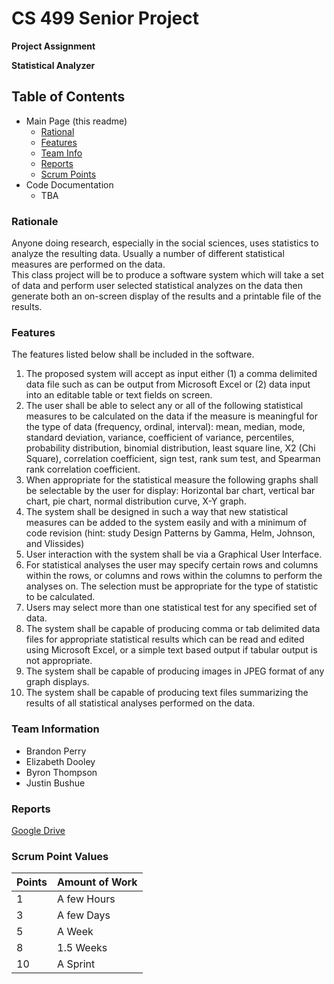 # CS 499 Senior Project

**Project Assignment**

__Statistical Analyzer__

## Table of Contents

- Main Page (this readme)
  - [Rational](https://github.com/jab0073/CS-499-Statistical-Analyzer#rationale)
  - [Features](https://github.com/jab0073/CS-499-Statistical-Analyzer#features)
  - [Team Info](https://github.com/jab0073/CS-499-Statistical-Analyzer#team-information)
  - [Reports](https://github.com/jab0073/CS-499-Statistical-Analyzer#reports)
  - [Scrum Points](https://github.com/jab0073/CS-499-Statistical-Analyzer#scrum-point-values)
- Code Documentation
  - TBA

### Rationale

Anyone doing research, especially in the social sciences, uses statistics to analyze the 
resulting data.  Usually a number of different statistical measures are performed on the data.  
This class project will be to produce a software system which will take a set of data and 
perform user selected statistical analyzes on the data then generate both an on-screen display 
of the results and a printable file of the results.

### Features

The features listed below shall be included in the software.
1. The proposed system will accept as input either (1) a comma delimited data file such 
as can be output from Microsoft Excel or (2) data input into an editable table or text 
fields on screen.
2. The user shall be able to select any or all of the following statistical measures to be 
calculated on the data if the measure is meaningful for the type of data (frequency, 
ordinal, interval):  mean, median, mode, standard deviation, variance, coefficient of 
variance, percentiles, probability distribution, binomial distribution, least square line, 
X2 (Chi Square), correlation coefficient, sign test, rank sum test, and Spearman rank 
correlation coefficient.
3. When appropriate for the statistical measure the following graphs shall be selectable 
by the user for display: Horizontal bar chart, vertical bar chart, pie chart, normal 
distribution curve, X-Y graph.
4. The system shall be designed in such a way that new statistical measures can be 
added to the system easily and with a minimum of code revision (hint: study Design 
Patterns by Gamma, Helm, Johnson, and Vlissides)
5. User interaction with the system shall be via a Graphical User Interface.
6. For statistical analyses the user may specify certain rows and columns within the 
rows, or columns and rows within the columns to perform the analyses on.  The 
selection must be appropriate for the type of statistic to be calculated.
7. Users may select more than one statistical test for any specified set of data.
8. The system shall be capable of producing comma or tab delimited data files for 
appropriate statistical results which can be read and edited using Microsoft Excel, or a 
simple text based output if tabular output is not appropriate.
9. The system shall be capable of producing images in JPEG format of any graph 
displays.
10. The system shall be capable of producing text files summarizing the results of all 
statistical analyses performed on the data. 

### Team Information

- Brandon Perry
- Elizabeth Dooley
- Byron Thompson
- Justin Bushue

### Reports
[Google Drive](https://drive.google.com/drive/folders/1xaFuTSBVXn8wFnXccykmStmJqEdfZ8zK?usp=sharing)

### Scrum Point Values

| Points | Amount of Work |
|--------|----------------|
| 1      | A few Hours    |
| 3      | A few Days     |
| 5      | A Week         |
| 8      | 1.5 Weeks      |
| 10     | A Sprint       |
